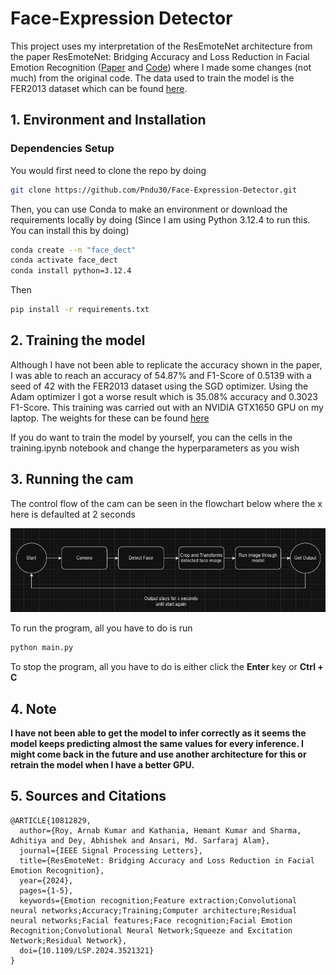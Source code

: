 


# Face-Expression Detector

This project uses my interpretation of the ResEmoteNet architecture from the paper ResEmoteNet: Bridging Accuracy and Loss Reduction in Facial Emotion Recognition ([Paper](https://arxiv.org/abs/2409.10545) and [Code](https://github.com/ArnabKumarRoy02/ResEmoteNet.git)) where I made some changes (not much) from the original code. The data used to train the model is the FER2013 dataset which can be found [here](https://www.kaggle.com/datasets/msambare/fer2013).


## 1. Environment and Installation


### Dependencies Setup

You would first need to clone the repo by doing 
```bash
git clone https://github.com/Pndu30/Face-Expression-Detector.git
```

Then, you can use Conda to make an environment or download the requirements locally by doing
(Since I am using Python 3.12.4 to run this. You can install this by doing)
```bash
conda create --n "face_dect"
conda activate face_dect
conda install python=3.12.4
```

Then
```bash
pip install -r requirements.txt
```


## 2. Training the model



Although I have not been able to replicate the accuracy shown in the paper, I was able to reach an accuracy of 54.87% and F1-Score of 0.5139 with a seed of 42 with the FER2013 dataset using the SGD optimizer. Using the Adam optimizer I got a worse result which is 35.08% accuracy and 0.3023 F1-Score. This training was carried out with an NVIDIA GTX1650 GPU on my laptop. The weights for these can be found [here](https://drive.google.com/drive/folders/1FEjaAr4Oo6blp9uZK5PvYA88xGBdzRoL?usp=sharing) 


If you do want to train the model by yourself, you can the cells in the training.ipynb notebook and change the hyperparameters as you wish



## 3. Running the cam


The control flow of the cam can be seen in the flowchart below where the x here is defaulted at 2 seconds

![Control Flow](./control_cycle.png)


To run the program, all you have to do is run 
```bash
python main.py
```

To stop the program, all you have to do is either click the **Enter** key or **Ctrl + C**


## 4. Note
**I have not been able to get the model to infer correctly as it seems the model keeps predicting almost the same values for every inference. I might come back in the future and use another architecture for this or retrain the model when I have a better GPU.**


## 5. Sources and Citations


```text
@ARTICLE{10812829,
  author={Roy, Arnab Kumar and Kathania, Hemant Kumar and Sharma, Adhitiya and Dey, Abhishek and Ansari, Md. Sarfaraj Alam},
  journal={IEEE Signal Processing Letters}, 
  title={ResEmoteNet: Bridging Accuracy and Loss Reduction in Facial Emotion Recognition}, 
  year={2024},
  pages={1-5},
  keywords={Emotion recognition;Feature extraction;Convolutional neural networks;Accuracy;Training;Computer architecture;Residual neural networks;Facial features;Face recognition;Facial Emotion Recognition;Convolutional Neural Network;Squeeze and Excitation Network;Residual Network},
  doi={10.1109/LSP.2024.3521321}
}
```
